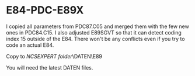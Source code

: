 # E84-PDC-E89X
 

I copied all parameters from PDC87.C05 and merged them with the few new ones in PDC84.C15. 
I also adjusted E89SGVT so that it can detect coding index 15 outside of the E84.
There won't be any conflicts even if you try to code an actual E84.

Copy to *NCSEXPERT folder*\DATEN\E89

You will need the latest DATEN files.